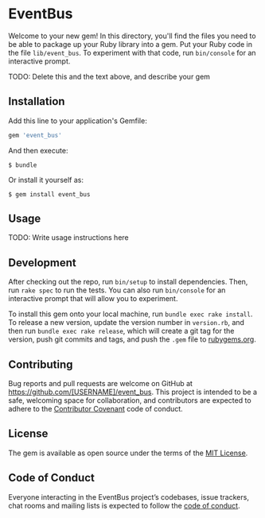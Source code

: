 # EventBus

Welcome to your new gem! In this directory, you'll find the files you need to be able to package up your Ruby library into a gem. Put your Ruby code in the file `lib/event_bus`. To experiment with that code, run `bin/console` for an interactive prompt.

TODO: Delete this and the text above, and describe your gem

## Installation

Add this line to your application's Gemfile:

```ruby
gem 'event_bus'
```

And then execute:

    $ bundle

Or install it yourself as:

    $ gem install event_bus

## Usage

TODO: Write usage instructions here

## Development

After checking out the repo, run `bin/setup` to install dependencies. Then, run `rake spec` to run the tests. You can also run `bin/console` for an interactive prompt that will allow you to experiment.

To install this gem onto your local machine, run `bundle exec rake install`. To release a new version, update the version number in `version.rb`, and then run `bundle exec rake release`, which will create a git tag for the version, push git commits and tags, and push the `.gem` file to [rubygems.org](https://rubygems.org).

## Contributing

Bug reports and pull requests are welcome on GitHub at https://github.com/[USERNAME]/event_bus. This project is intended to be a safe, welcoming space for collaboration, and contributors are expected to adhere to the [Contributor Covenant](http://contributor-covenant.org) code of conduct.

## License

The gem is available as open source under the terms of the [MIT License](http://opensource.org/licenses/MIT).

## Code of Conduct

Everyone interacting in the EventBus project’s codebases, issue trackers, chat rooms and mailing lists is expected to follow the [code of conduct](https://github.com/[USERNAME]/event_bus/blob/master/CODE_OF_CONDUCT.md).
